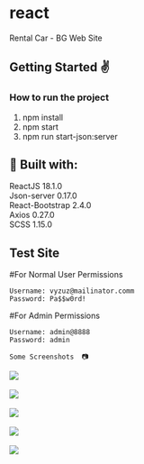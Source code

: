 # react
Rental Car - BG Web Site


<h2>Getting Started ✌️</h2>


<h3>How to run the project</h3>

1. npm install
2. npm start
3. npm run start-json:server


<h2>🔨 Built with:</h2>
ReactJS 18.1.0 <br>
Json-server 0.17.0 <br>
React-Bootstrap 2.4.0 <br>
Axios 0.27.0 <br>
SCSS 1.15.0

<h2>Test Site</h2>

#For Normal User Permissions</br>

    Username: vyzuz@mailinator.comm
    Password: Pa$$w0rd!
    
#For Admin Permissions</br>

    Username: admin@8888
    Password: admin
    
    Some Screenshots  📷

<kbd><img src="https://user-images.githubusercontent.com/63451415/205394316-0d823edf-5b7b-43ea-a30f-9951752c98af.png"/></kbd>
<br/><br/>
<kbd><img src="https://user-images.githubusercontent.com/63451415/205394760-d11eb454-d445-4cca-bae4-42ecc9ad5de7.png"/></kbd>
<br/><br/>
<kbd><img src="https://user-images.githubusercontent.com/63451415/205394961-e91545f2-6f71-438b-8cb6-87280ee26e60.png"/></kbd>
<br/><br/>
<kbd><img src="https://user-images.githubusercontent.com/63451415/205395104-a33beb27-7201-4d51-ba37-e5a3cc6edc74.png"/></kbd>
<br/><br/>
<kbd><img src="https://user-images.githubusercontent.com/63451415/205395177-7b8a99f8-4d79-40db-bd88-1ea30c7ceee4.png"/></kbd>
<br/><br/>

